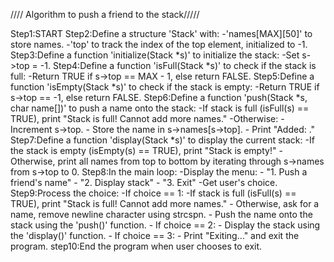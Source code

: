 //// Algorithm to push a friend to the stack/////

Step1:START
Step2:Define a structure 'Stack' with:
-'names[MAX][50]' to store names.
-'top' to track the index of the top element, initialized to -1.
Step3:Define a function 'initialize(Stack *s)' to initialize the stack:
-Set s->top = -1.
Step4:Define a function 'isFull(Stack *s)' to check if the stack is full:
-Return TRUE if s->top == MAX - 1, else return FALSE.
Step5:Define a function 'isEmpty(Stack *s)' to check if the stack is empty:
-Return TRUE if s->top == -1, else return FALSE.
Step6:Define a function 'push(Stack *s, char name[])' to push a name onto the stack:
-If stack is full (isFull(s) == TRUE), print "Stack is full! Cannot add more names."
-Otherwise: - Increment s->top. - Store the name in s->names[s->top]. - Print "Added: <name>."
Step7:Define a function 'display(Stack \*s)' to display the current stack:
-If the stack is empty (isEmpty(s) == TRUE), print "Stack is empty!"
-Otherwise, print all names from top to bottom by iterating through s->names from s->top to 0.
Step8:In the main loop:
-Display the menu: - "1. Push a friend's name" - "2. Display stack" - "3. Exit"
-Get user's choice.
Step9:Process the choice:
-If choice == 1:
-If stack is full (isFull(s) == TRUE), print "Stack is full! Cannot add more names." - Otherwise, ask for a name, remove newline character using strcspn. - Push the name onto the stack using the 'push()' function. - If choice == 2: - Display the stack using the 'display()' function. - If choice == 3: - Print "Exiting..." and exit the program.
step10:End the program when user chooses to exit.
